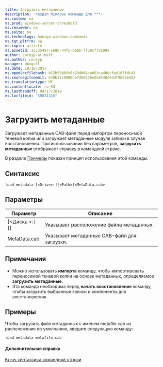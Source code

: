 ```yaml
---
title: Загрузить метаданные
description: 'Раздел Windows команды для ***- '
ms.custom: na
ms.prod: windows-server-threshold
ms.reviewer: na
ms.suite: na
ms.technology: manage-windows-commands
ms.tgt_pltfrm: na
ms.topic: article
ms.assetid: 2c535487-668b-44fc-babb-ff59cf7d190e
author: coreyp-at-msft
ms.author: coreyp
manager: dongill
ms.date: 10/16/2017
ms.openlocfilehash: b52b5040fc8c834b04cad83ca4b0cfab103fdc43
ms.sourcegitcommit: 0d0b32c8986ba7db9536e0b8648d4ddf9b03e452
ms.translationtype: MT
ms.contentlocale: ru-RU
ms.lasthandoff: 04/17/2019
ms.locfileid: "59871335"
---
```

# <a name="load-metadata"></a>Загрузить метаданные



Загружает метаданные CAB-файл перед импортом переносимой теневой копии или загружает метаданные модуля записи в случае восстановления. При использовании без параметров, **загрузить метаданные** отображает справку в командной строке.

В разделе [Примеры](#BKMK_examples) показан принцип использования этой команды.

## <a name="syntax"></a>Синтаксис

```
load metadata [<Drive>:][<Path>]<MetaData.cab>
```

## <a name="parameters"></a>Параметры

|Параметр|Описание|
|---------|-----------|
|[\<Диска >:] [<Path>]|Указывает расположение файла метаданных.|
|MetaData.cab|Указывает метаданные CAB-файл для загрузки.|

## <a name="remarks"></a>Примечания

-   Можно использовать **импорта** команду, чтобы импортировать переносимой теневой копии на основе метаданных, определяемое **загрузить метаданные**.
-   Эта команда необходима перед **начать восстановление** команду, чтобы загрузить выбранные записи и компоненты для восстановления.

## <a name="BKMK_examples"></a>Примеры

Чтобы загрузить файл метаданных с именем metafile.cab из расположения по умолчанию, введите следующую команду:
```
load metadata metafile.cab
```

#### <a name="additional-references"></a>Дополнительная справка

[Ключ синтаксиса командной строки](command-line-syntax-key.md)